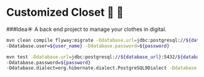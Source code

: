 # Customized Closet :womans_clothes: :shirt:

###Idea:sunny:
A back end project to manage your clothes in digital.


```bash
mvn clean compile flyway:migrate -Ddatabase.url=jdbc:postgresql://${database_host}:5432/${database_name} 
-Ddatabase.user=${user_name} -Ddatabase.password=${password}
```
```bash
mvn test -Ddatabase.url=jdbc:postgresql://${database_url}:5432/${database_name} -Ddatabase.user=${user_name} 
-Ddatabase.password=${password}  
-Ddatabase.dialect=org.hibernate.dialect.PostgreSQL9Dialect -Ddatabase.driver=org.postgresql.Driver
```

